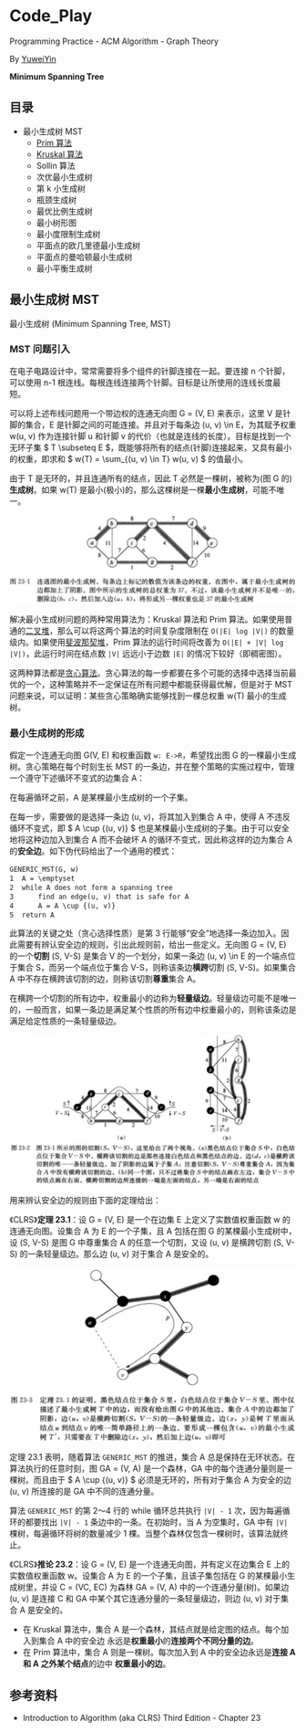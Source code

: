 # Code_Play

Programming Practice - ACM Algorithm - Graph Theory

By [YuweiYin](https://github.com/YuweiYin)

**Minimum Spanning Tree**

## 目录

- 最小生成树 MST
	- [Prim 算法](./mst-prim.py)
	- [Kruskal 算法](./mst-kruskal.py)
	- Sollin 算法
	- 次优最小生成树
	- 第 k 小生成树
	- 瓶颈生成树
	- 最优比例生成树
	- 最小树形图
	- 最小度限制生成树
	- 平面点的欧几里德最小生成树
	- 平面点的曼哈顿最小生成树
	- 最小平衡生成树

## 最小生成树 MST

最小生成树 (Minimum Spanning Tree, MST)

### MST 问题引入

在电子电路设计中，常常需要将多个组件的针脚连接在一起。要连接 n 个针脚，可以使用 n-1 根连线。每根连线连接两个针脚。目标是让所使用的连线长度最短。

可以将上述布线问题用一个带边权的连通无向图 G = (V, E) 来表示，这里 V 是针脚的集合，E 是针脚之间的可能连接。并且对于每条边 (u, v) \in E，为其赋予权重 w(u, v) 作为连接针脚 u 和针脚 v 的代价（也就是连线的长度）。目标是找到一个无环子集 $ T \subseteq E $，既能够将所有的结点(针脚)连接起来，又具有最小的权重，即求和 $ w(T) = \sum_{(u, v) \in T} w(u, v) $ 的值最小。

由于 T 是无环的，并且连通所有的结点，因此 T 必然是一棵树，被称为(图 G 的)**生成树**。如果 w(T) 是最小(极小)的，那么这棵树是一棵**最小生成树**，可能不唯一。

![mst-1](./img/mst-1.png)

解决最小生成树问题的两种常用算法为：Kruskal 算法和 Prim 算法。如果使用普通的[二叉堆](../../data-structure/heap-priority-queue.py)，那么可以将这两个算法的时间复杂度限制在 `O(|E| log |V|)` 的数量级内。如果使用[斐波那契堆](../../data-structure/fibonacci-heap.py)，Prim 算法的运行时间将改善为 `O(|E| + |V| log |V|)`，此运行时间在结点数 `|V|` 远远小于边数 `|E|` 的情况下较好（即稠密图）。

这两种算法都是[贪心算法](../../greedy_algorithm/)。贪心算法的每一步都要在多个可能的选择中选择当前最优的一个，这种策略并不一定保证在所有问题中都能获得最优解，但是对于 MST 问题来说，可以证明：某些贪心策略确实能够找到一棵总权重 w(T) 最小的生成树。

### 最小生成树的形成

假定一个连通无向图 G(V, E) 和权重函数 `w: E->R`，希望找出图 G 的一棵最小生成树。贪心策略在每个时刻生长 MST 的一条边，并在整个策略的实施过程中，管理一个遵守下述循环不变式的边集合 A：

在每遍循环之前，A 是某棵最小生成树的一个子集。

在每一步，需要做的是选择一条边 (u, v)，将其加入到集合 A 中，使得 A 不违反循环不变式，即 $ A \cup {(u, v)} $ 也是某棵最小生成树的子集。由于可以安全地将这种边加入到集合 A 而不会破坏 A 的循环不变式，因此称这样的边为集合 A 的**安全边**。如下伪代码给出了一个通用的模式：

```
GENERIC_MST(G, w)
1  A = \emptyset
2  while A does not form a spanning tree
3      find an edge(u, v) that is safe for A
4      A = A \cup {(u, v)}
5  return A
```

此算法的关键之处（贪心选择性质）是第 3 行能够“安全”地选择一条边加入。因此需要有辨认安全边的规则，引出此规则前，给出一些定义。无向图 G = (V, E) 的一个**切割** (S, V-S) 是集合 V 的一个划分，如果一条边 (u, v) \in E 的一个端点位于集合 S，而另一个端点位于集合 V-S，则称该条边**横跨**切割 (S, V-S)。如果集合 A 中不存在横跨该切割的边，则称该切割**尊重**集合 A。

在横跨一个切割的所有边中，权重最小的边称为**轻量级边**。轻量级边可能不是唯一的，一般而言，如果一条边是满足某个性质的所有边中权重最小的，则称该条边是满足给定性质的一条轻量级边。

![mst-2](./img/mst-2.png)

用来辨认安全边的规则由下面的定理给出：

《CLRS》**定理 23.1**：设 G = (V, E) 是一个在边集 E 上定义了实数值权重函数 w 的连通无向图。设集合 A 为 E 的一个子集，且 A 包括在图 G 的某棵最小生成树中，设 (S, V-S) 是图 G 中尊重集合 A 的任意一个切割，又设 (u, v) 是横跨切割 (S, V-S) 的一条轻量级边。那么边 (u, v) 对于集合 A 是安全的。

![mst-3](./img/mst-3.png)

定理 23.1 表明，随着算法 `GENERIC_MST` 的推进，集合 A 总是保持在无环状态。在算法执行的任意时刻，图 GA = (V, A) 是一个森林，GA 中的每个连通分量则是一棵树。而且由于 $ A \cup {(u, v)} $ 必须是无环的，所有对于集合 A 为安全的边 (u, v) 所连接的是 GA 中不同的连通分量。

算法 `GENERIC_MST` 的第 2～4 行的 while 循环总共执行 `|V| - 1` 次，因为每遍循环的都要找出 `|V| - 1` 条边中的一条。在初始时，当 A 为空集时，GA 中有 `|V|` 棵树，每遍循环将树的数量减少 1 棵。当整个森林仅包含一棵树时，该算法就终止。

《CLRS》**推论 23.2**：设 G = (V, E) 是一个连通无向图，并有定义在边集合 E 上的实数值权重函数 w。设集合 A 为 E 的一个子集，且该子集包括在 G 的某棵最小生成树里，并设 C = (VC, EC) 为森林 GA = (V, A) 中的一个连通分量(树)。如果边 (u, v) 是连接 C 和 GA 中某个其它连通分量的一条轻量级边，则边 (u, v) 对于集合 A 是安全的。

- 在 Kruskal 算法中，集合 A 是一个森林，其结点就是给定图的结点。每个加入到集合 A 中的安全边 永远是**权重最小**的**连接两个不同分量的边**。
- 在 Prim 算法中，集合 A 则是一棵树。每次加入到 A 中的安全边永远是**连接 A 和 A 之外某个结点**的边中 **权重最小的边**。

## 参考资料

- Introduction to Algorithm (aka CLRS) Third Edition - Chapter 23

